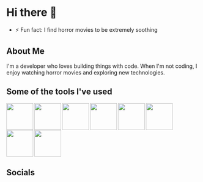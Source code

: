 # Hi there 👋

- ⚡ Fun fact: I find horror movies to be extremely soothing

## About Me
I'm a developer who loves building things with code. When I'm not coding, I enjoy watching horror movies and exploring new technologies.

## Some of the tools I've used

<img align="left" width="70px" src="https://cdn.jsdelivr.net/gh/devicons/devicon@latest/icons/typescript/typescript-original.svg" />
<img align="left" width="70px" src="https://cdn.jsdelivr.net/gh/devicons/devicon@latest/icons/react/react-original.svg" />
<img align="left" width="70px" src="https://cdn.jsdelivr.net/gh/devicons/devicon@latest/icons/html5/html5-original.svg" />
<img align="left" width="70px" src="https://cdn.jsdelivr.net/gh/devicons/devicon@latest/icons/css3/css3-original.svg" />
<img align="left" width="70px" src="https://cdn.jsdelivr.net/gh/devicons/devicon@latest/icons/flutter/flutter-original.svg" />
<img align="left" width="70px" src="https://cdn.jsdelivr.net/gh/devicons/devicon@latest/icons/dart/dart-original.svg" />
<img align="left" width="70px" src="https://cdn.jsdelivr.net/gh/devicons/devicon@latest/icons/amazonwebservices/amazonwebservices-original-wordmark.svg" />
<img align="left" width="70px" src="https://cdn.jsdelivr.net/gh/devicons/devicon@latest/icons/firebase/firebase-original-wordmark.svg" />
          
<br clear="left"/>

## Socials
          
          

